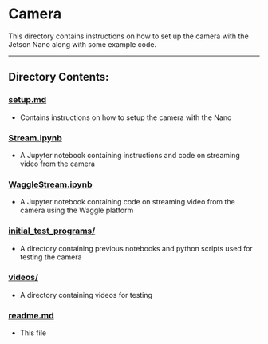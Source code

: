 # Camera

This directory contains instructions on how to set up the camera with the Jetson Nano along with some example code.

---
## Directory Contents:

### [setup.md](https://github.com/ddiLab/SageEdu/blob/main/camera/setup.md)
* Contains instructions on how to setup the camera with the Nano

### [Stream.ipynb](https://github.com/ddiLab/SageEdu/blob/main/camera/Stream.ipynb)

* A Jupyter notebook containing instructions and code on streaming video from the camera

### [WaggleStream.ipynb](https://github.com/ddiLab/SageEdu/blob/main/camera/WaggleStream.ipynb)

* A Jupyter notebook containing code on streaming video from the camera using the Waggle platform

### [initial_test_programs/](https://github.com/ddiLab/SageEdu/tree/main/camera/initial_test_programs)

* A directory containing previous notebooks and python scripts used for testing the camera

### [videos/](https://github.com/ddiLab/SageEdu/tree/main/camera/videos)

* A directory containing videos for testing

### [readme.md](https://github.com/ddiLab/SageEdu/blob/main/camera/readme.md)

* This file
